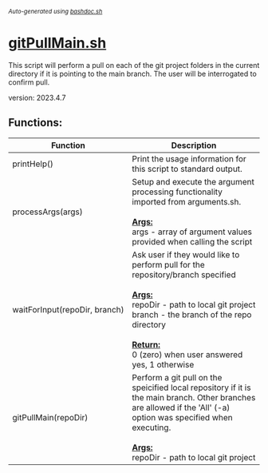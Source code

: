 <small><i>Auto-generated using [bashdoc.sh](https://github.com/alejandro-godinez/UsefulScripts/blob/trunk/bashdoc/bashdoc.sh)</i></small>
# [gitPullMain.sh](.././git/gitPullMain.sh)

 This script will perform a pull on each of the git project folders in the
 current directory if it is pointing to the main branch.  The user will
 be interrogated to confirm pull.
 
 version: 2023.4.7


## Functions:
| Function | Description |
|----------|-------------|
| printHelp() | Print the usage information for this script to standard output.   |
| processArgs(args) | Setup and execute the argument processing functionality imported from arguments.sh.    <br><br><u><b>Args:</b></u><br>args - array of argument values provided when calling the script  <br> |
| waitForInput(repoDir,&nbsp;branch) | Ask user if they would like to perform pull for the repository/branch specified    <br><br><u><b>Args:</b></u><br>repoDir - path to local git project  <br>branch - the branch of the repo directory  <br><br><u><b>Return:</b></u><br>0 (zero) when user answered yes, 1 otherwise  <br> |
| gitPullMain(repoDir) | Perform a git pull on the speicified local repository if it is the main branch.  Other branches are allowed if the 'All' (-a) option was specified when executing.    <br><br><u><b>Args:</b></u><br>repoDir - path to local git project  <br> |
